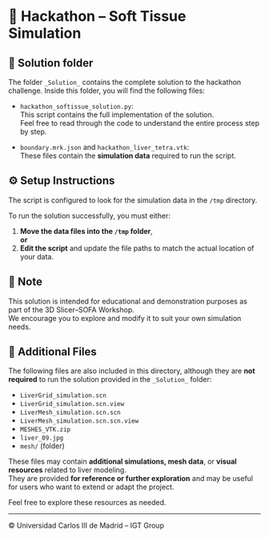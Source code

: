 # 🧪 Hackathon – Soft Tissue Simulation

## 📁 Solution folder

The folder `_Solution_` contains the complete solution to the hackathon challenge. Inside this folder, you will find the following files:

- `hackathon_softissue_solution.py`:  
  This script contains the full implementation of the solution.  
  Feel free to read through the code to understand the entire process step by step.

- `boundary.mrk.json` and `hackathon_liver_tetra.vtk`:  
  These files contain the **simulation data** required to run the script.

## ⚙️ Setup Instructions

The script is configured to look for the simulation data in the `/tmp` directory.

To run the solution successfully, you must either:

1. **Move the data files into the `/tmp` folder**,  
**or**  
2. **Edit the script** and update the file paths to match the actual location of your data.

## 📌 Note

This solution is intended for educational and demonstration purposes as part of the 3D Slicer–SOFA Workshop.  
We encourage you to explore and modify it to suit your own simulation needs.

## 📁 Additional Files

The following files are also included in this directory, although they are **not required** to run the solution provided in the `_Solution_` folder:

- `LiverGrid_simulation.scn`  
- `LiverGrid_simulation.scn.view`  
- `LiverMesh_simulation.scn.scn`  
- `LiverMesh_simulation.scn.scn.view`  
- `MESHES_VTK.zip`  
- `liver_09.jpg`  
- `mesh/` (folder)

These files may contain **additional simulations, mesh data**, or **visual resources** related to liver modeling.  
They are provided **for reference or further exploration** and may be useful for users who want to extend or adapt the project.

Feel free to explore these resources as needed.

---

© Universidad Carlos III de Madrid – IGT Group

